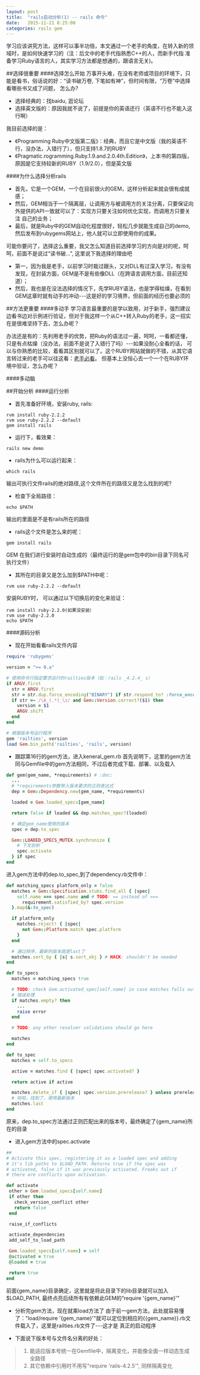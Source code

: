 ```yaml
---
layout: post
title:  "rails启动分析(1) -- rails 命令"
date:   2015-11-21 8:25:00
categories: rails gem
---
```


学习应该讲究方法，这样可以事半功倍，本文通过一个老手的角度，在转入新的领域时，是如何快速学习的（注：后文中的老手代指熟悉C++的人，而新手代指
准备学习Ruby语言的人，其实学习方法都是想通的，跟语言无关)。

##选择很重要
####选择怎么开始
万事开头难，在没有老师或项目的环境下，只能是看书，俗话说的好：“读书破万卷, 下笔如有神”，但时间有限，“万卷”中选择看哪些书又成了问题，
怎么办?

* 选择经典的：找baidu, 逛论坛
* 选择英文版的：原因我就不说了，前提是你的英语还行（英语不行也不能入这行啊）

我目前选择的是：

* 《Programming Ruby中文版第二版》：经典，而且它是中文版（我的英语不行，没办法，入错行了），但只支持1.8.7的RUBY
* 《Pragmatic.rogramming.Ruby.1.9.and.2.0.4th.Edition》，上本书的第四版，原因是它支持较新的RUBY（1.9/2.0），但是英文版

####为什么选择分析rails
* 首先，它是一个GEM，一个在目前很火的GEM，这样分析起来就会很有成就感；
* 然后，GEM相当于一个隔离层，让调用方与被调用方的关注分离，只要保证向外提供的API一致就可以了：实现方只要关注如何优化实现，而调用方只要关注
自己的业务；
* 最后，就是Ruby中的GEM自动化程度很好，轻松几步就能生成自己的demo, 然后发布到rubygems网站上，他人就可以立即使用你的成果。

可能你要问了，选择这么重要，我又怎么知道目前选择学习的方向是对的呢，呵呵，前面不是说过“读书破...”, 这里说下我选择的理由吧

* 第一，因为我是老手，以前学习时栽过跟头，又对DLL有过深入学习，有没有发现，在封装方面，GEM是不是有些像DLL（在跨语言调用方面，目前还知道）；
* 然后，我也是在没法选择的情况下，先学RUBY语法，也是学得枯燥，在看到GEM这章时就有动手的冲动---这是好的学习境界，但前面的经历也要必须的

##方法更重要
####多动手
学习语言最重要的是学以致用，对于新手，强烈建议边看书边对示例进行验证，但对于我这样一个从C++转入Ruby的老手，这一招实在是很难坚持下去，怎么办呢？

办法还是有的：先利用老手的优势，把Ruby的语法过一遍，呵呵，一看都还懂，只是有点枯燥（没办法，前面不是说了入错行了吗）---如果没耐心全看的话，
可以与你熟悉的比较，着看其区别就可以了。这个RUBY网站就做的不错，从其它语言转过来的老手可以往这看：[老手必看](ruby-from-other-langauges)。
但基本上没恒心去一个一个在RUBY环境中验证，怎么办呢？

####多动脑

##开始分析
####运行分析
* 首先准备好环境，安装ruby, rails:
<pre><code>rvm install ruby-2.2.2
rvm use ruby-2.2.2 --default
gem install rails
</code></pre>

* 运行下，看效果：
<pre><code>rails new demo</code></pre>

* rails为什么可以运行起来：
<pre><code>which rails </code></pre>
输出可执行文件rails的绝对路径,这个文件所在的路径又是怎么找到的呢?

* 检查下全局路径：
<pre><code>echo $PATH </code></pre>
输出的里面是不是有rails所在的路径

* rails这个文件是怎么来的呢：
<pre><code>gem install rails</code></pre>
GEM 在我们进行安装时自动生成的（最终运行的是gem包中的bin目录下同名可执行文件）

* 其所在的目录又是怎么加到$PATH中呢：
<pre><code>rvm use ruby-2.2.2 --default</code></pre>
安装RUBY时， 可以通过以下切换后的变化来验证：
<pre><code>rvm install ruby-2.2.0(如果没安装）
rvm use ruby-2.2.0
echo $PATH
</code></pre>

####源码分析
* 现在开始看看rails文件内容

```ruby
require 'rubygems'

version = ">= 0.a"

# 使用命令行指定要求运行的railties版本（如：rails _4.2.4_ s）
if ARGV.first
  str = ARGV.first
  str = str.dup.force_encoding("BINARY") if str.respond_to? :force_encoding
  if str =~ /\A_(.*)_\z/ and Gem::Version.correct?($1) then
    version = $1
    ARGV.shift
  end
end

# 根据版本号运行程序
gem 'railties', version
load Gem.bin_path('railties', 'rails', version)
```

* 跟踪第16行的gem方法，进入keneral_gem.rb
首先说明下，这里的gem方法同与Gemfile中的gem方法相同，不过后者完成下载、部署、以及载入

```ruby
def gem(gem_name, *requirements) # :doc:
  ...
  # *requirements参数带入版本要求的正则表达式
  dep = Gem::Dependency.new(gem_name, *requirements)

  loaded = Gem.loaded_specs[gem_name]

  return false if loaded && dep.matches_spec?(loaded)

  # 确定gem_name使用的版本
  spec = dep.to_spec

  Gem::LOADED_SPECS_MUTEX.synchronize {
    # 下文剖析
    spec.activate
  } if spec
end
```
进入gem方法中的dep.to_spec,到了dependency.rb文件中：

```ruby
def matching_specs platform_only = false
  matches = Gem::Specification.stubs.find_all { |spec|
    self.name === spec.name and # TODO: == instead of ===
      requirement.satisfied_by? spec.version
  }.map(&:to_spec)

  if platform_only
    matches.reject! { |spec|
      not Gem::Platform.match spec.platform
    }
  end

  # 通过排序，最新的版本就是last了
  matches.sort_by { |s| s.sort_obj } # HACK: shouldn't be needed
end

def to_specs
  matches = matching_specs true

  # TODO: check Gem.activated_spec[self.name] in case matches falls outside
  # 错误处理
  if matches.empty? then
    ...
    raise error
  end

  # TODO: any other resolver validations should go here

  matches
end

def to_spec
  matches = self.to_specs

  active = matches.find { |spec| spec.activated? }

  return active if active

  matches.delete_if { |spec| spec.version.prerelease? } unless prerelease?
  # 哈哈，找到了，使用最新版本
  matches.last
end
```
原来，dep.to_spec方法通过正则匹配出来的版本号，最终确定了{gem_name}所在的目录

* 进入gem方法中的spec.activate

```ruby
##
# Activate this spec, registering it as a loaded spec and adding
# it's lib paths to $LOAD_PATH. Returns true if the spec was
# activated, false if it was previously activated. Freaks out if
# there are conflicts upon activation.

def activate
 other = Gem.loaded_specs[self.name]
 if other then
   check_version_conflict other
   return false
 end

 raise_if_conflicts

 activate_dependencies
 add_self_to_load_path

 Gem.loaded_specs[self.name] = self
 @activated = true
 @loaded = true

 return true
end
```
前面{gem_name}目录确定，这里就是将此目录下的lib目录就可以加入$LOAD_PATH, 最终点亮后续所有有依赖此GEM的“require '{gem_name}'"

* 分析完gem方法，现在就乘load方法了
由于前一gem方法，此处就容易懂了："load/require '{gem_name}'"就可以定位到相应的{{gem_name}}.rb文件载入了，这里是railties.rb文件了---这才是
真正的启动程序

* 下面说下版本号与文件名分离的好处：

> 1. 能适应版本号统一在Gemfile中，隔离变化，并能像全面一样动态生成全路径
> 2. 其它依赖中引用时不用写"require 'rails-4.2.5’", 同样隔离变化

[ruby-from-other-langauges]: https://www.ruby-lang.org/en/documentation/ruby-from-other-languages/
